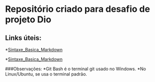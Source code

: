 
 # Repositório criado para desafio de projeto Dio
 
 ## Links úteis:
 *[Sintaxe_Basica_Markdown](https://www.markdownguide.org/getting-started/)
 
 *[Sintaxe_Basica_Markdown](https://git-scm.com/downloads)
 
 ###Observações:
 *Git Bash é o terminal git usado no Windows. 
 *No Linux/Ubuntu, se usa o terminal padrão.
